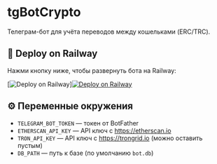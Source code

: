 # tgBotCrypto

Телеграм-бот для учёта переводов между кошельками (ERC/TRC).

## 🚀 Deploy on Railway

Нажми кнопку ниже, чтобы развернуть бота на Railway:

[![Deploy on Railway](https://railway.com/button.svg)][![Deploy on Railway](https://railway.app/button.svg)](https://railway.app/new/template?template=https://github.com/cyberrabbit2025-lgtm/tgbotcrypto)


## ⚙️ Переменные окружения

- `TELEGRAM_BOT_TOKEN` — токен от BotFather  
- `ETHERSCAN_API_KEY` — API ключ с https://etherscan.io  
- `TRON_API_KEY` — API ключ с https://trongrid.io (можно оставить пустым)  
- `DB_PATH` — путь к базе (по умолчанию `bot.db`)  
